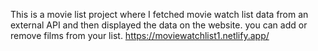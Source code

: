 This is a movie list project where I fetched movie watch list data from an external API and then displayed the data on the website. you can add or remove films from your list.                                                                                                                                                                                        https://moviewatchlist1.netlify.app/      
 
